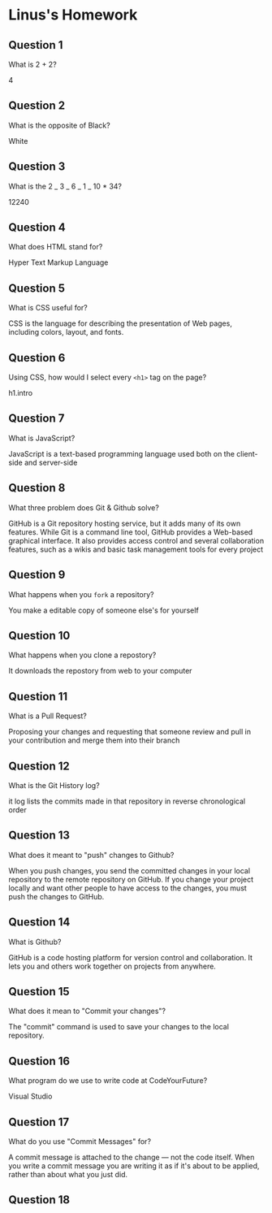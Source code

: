 # Linus's Homework

## Question 1

What is 2 + 2?

4

## Question 2

What is the opposite of Black?

White

## Question 3

What is the 2 _ 3 _ 6 _ 1 _ 10 \* 34?

12240

## Question 4

What does HTML stand for?

Hyper Text Markup Language

## Question 5

What is CSS useful for?

CSS is the language for describing the presentation of Web pages, including colors, layout, and fonts.

## Question 6

Using CSS, how would I select every `<h1>` tag on the page?

h1.intro

## Question 7

What is JavaScript?

JavaScript is a text-based programming language used both on the client-side and server-side

## Question 8

What three problem does Git & Github solve?

GitHub is a Git repository hosting service, but it adds many of its own features. While Git is a command line tool, GitHub provides a Web-based graphical interface. It also provides access control and several collaboration features, such as a wikis and basic task management tools for every project

## Question 9

What happens when you `fork` a repository?

You make a editable copy of someone else's for yourself

## Question 10

What happens when you clone a repostory?

It downloads the repostory from web to your computer

## Question 11

What is a Pull Request?

Proposing your changes and requesting that someone review and pull in your contribution and merge them into their branch

## Question 12

What is the Git History log?

it log lists the commits made in that repository in reverse chronological order

## Question 13

What does it meant to "push" changes to Github?

When you push changes, you send the committed changes in your local repository to the remote repository on GitHub. If you change your project locally and want other people to have access to the changes, you must push the changes to GitHub.

## Question 14

What is Github?

GitHub is a code hosting platform for version control and collaboration. It lets you and others work together on projects from anywhere.

## Question 15

What does it mean to "Commit your changes"?

The "commit" command is used to save your changes to the local repository.

## Question 16

What program do we use to write code at CodeYourFuture?

Visual Studio

## Question 17

What do you use "Commit Messages" for?

A commit message is attached to the change — not the code itself. When you write a commit message you are writing it as if it's about to be applied, rather than about what you just did.

## Question 18
